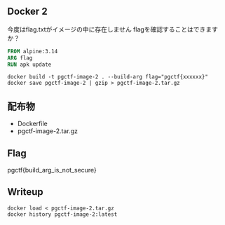 ## Docker 2
今度はflag.txtがイメージの中に存在しません
flagを確認することはできますか？

```dockerfile
FROM alpine:3.14
ARG flag
RUN apk update
```

```shell
docker build -t pgctf-image-2 . --build-arg flag="pgctf{xxxxxx}"
docker save pgctf-image-2 | gzip > pgctf-image-2.tar.gz
```

## 配布物
- Dockerfile
- pgctf-image-2.tar.gz

## Flag
pgctf{build_arg_is_not_secure}

## Writeup
```shell
docker load < pgctf-image-2.tar.gz
docker history pgctf-image-2:latest
```
